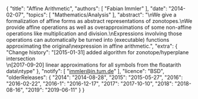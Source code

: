 {
    "title": "Affine Arithmetic",
    "authors": [
        "Fabian Immler"
    ],
    "date": "2014-02-07",
    "topics": [
        "Mathematics/Analysis"
    ],
    "abstract": "\nWe give a formalization of affine forms as abstract representations of zonotopes.\nWe provide affine operations as well as overapproximations of some non-affine operations like multiplication and division.\nExpressions involving those operations can automatically be turned into (executable) functions approximating the original\nexpression in affine arithmetic.",
    "extra": {
        "Change history": "[2015-01-31] added algorithm for zonotope/hyperplane intersection<br>\n[2017-09-20] linear approximations for all symbols from the floatarith data\ntype"
    },
    "notify": [
        "immler@in.tum.de"
    ],
    "licence": "BSD",
    "olderReleases": {
        "2014": "2014-08-28",
        "2015": "2015-05-27",
        "2016": "2016-02-22",
        "2016-1": "2016-12-17",
        "2017": "2017-10-10",
        "2018": "2018-08-16",
        "2019": "2019-06-11"
    }
}